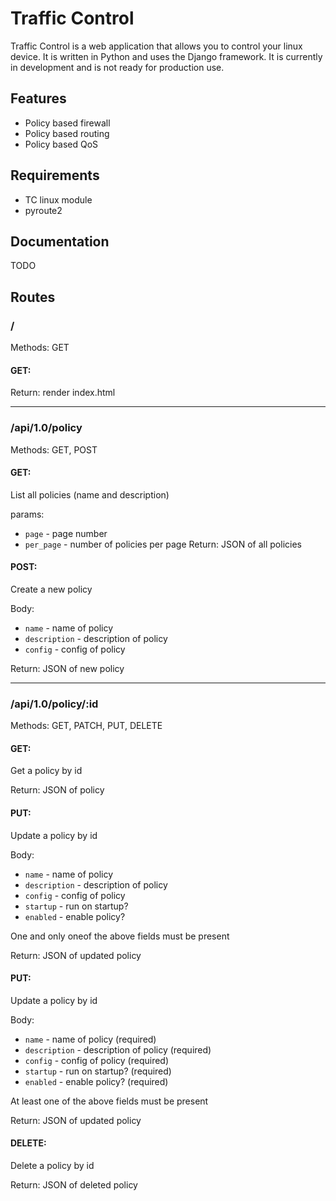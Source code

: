 # Traffic Control
Traffic Control is a web application that allows you to control your linux device. It is written in Python and uses the Django framework. It is currently in development and is not ready for production use.

## Features
* Policy based firewall
* Policy based routing
* Policy based QoS

## Requirements
* TC linux module
* pyroute2

## Documentation
TODO


## Routes


### /
Methods: GET
#### GET:
Return: render index.html

--------------

### /api/1.0/policy
Methods: GET, POST
#### GET: 
List all policies
(name and description)

params: 
* `page` - page number
* `per_page` - number of policies per page
Return: JSON of all policies
#### POST: 
Create a new policy

Body:
* `name` - name of policy
* `description` - description of policy
* `config` - config of policy

Return: JSON of new policy

--------------

### /api/1.0/policy/:id
Methods: GET, PATCH, PUT, DELETE
#### GET:
Get a policy by id

Return: JSON of policy

#### PUT:
Update a policy by id

Body:
* `name` - name of policy 
* `description` - description of policy
* `config` - config of policy
* `startup` - run on startup?
* `enabled` - enable policy?

One and only oneof the above fields must be present

Return: JSON of updated policy

#### PUT:
Update a policy by id

Body:
* `name` - name of policy (required)
* `description` - description of policy (required)
* `config` - config of policy (required)
* `startup` - run on startup? (required)
* `enabled` - enable policy? (required)

At least one of the above fields must be present

Return: JSON of updated policy

#### DELETE:
Delete a policy by id

Return: JSON of deleted policy
